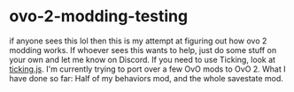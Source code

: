 # ovo-2-modding-testing

if anyone sees this lol then this is my attempt at figuring out how ovo 2 modding works. If whoever sees this wants to help, just do some stuff on your own and let me know on Discord. If you need to use Ticking, look at [ticking.js](https://github.com/OvOPlant/ovo-2-modding-testing/blob/main/ticking.js). I'm currently trying to port over a few OvO mods to OvO 2. What I have done so far: Half of my behaviors mod, and the whole savestate mod.

